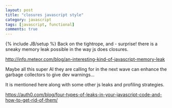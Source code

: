```yaml
---
layout: post
title: "closures javascript style"
category: javascript
tags: [javascript, functional]
comments: true
---
```

{% include JB/setup %}
Back on the tightrope, and - surprise!  there is a sneaky memory leak possible in the way js does closures.  
  
<http://info.meteor.com/blog/an-interesting-kind-of-javascript-memory-leak>
  
Maybe all this super AI they are calling for in the next wave can enhance the garbage collectors to give dev warnings...
  
It is mentioned here along with some other js leaks and profiling strategies.  
  
<https://auth0.com/blog/four-types-of-leaks-in-your-javascript-code-and-how-to-get-rid-of-them/>

